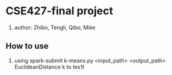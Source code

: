 # CSE427-final project
1. author: Zhibo, Tengli, Qibo, Mike
## How to use
1. using spark-submit k-means.py <input_path> <output_path> EuclideanDistance k to tes1t